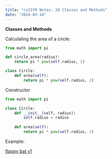 ```yaml
---
title: "cs2370 Notes: 20 Classes and Methods"
date: "2024-03-14"
---
```


**Classes and Methods**

Calculating the area of a circle:

```python
from math import pi

def circle_area(radius):
    return pi * pow(self.radius, 2)

class Circle:
    def area(self):
        return pi * pow(self.radius, 2)
```

Constructor

```python
from math import pi

class Circle:
    def __init__(self, radius):
        self.radius = radius
    
    def area(self):
        return pi * pow(self.radius, 2)
```

Example:

[flappy bat v1](../code/flappy-bat-v1.py)
